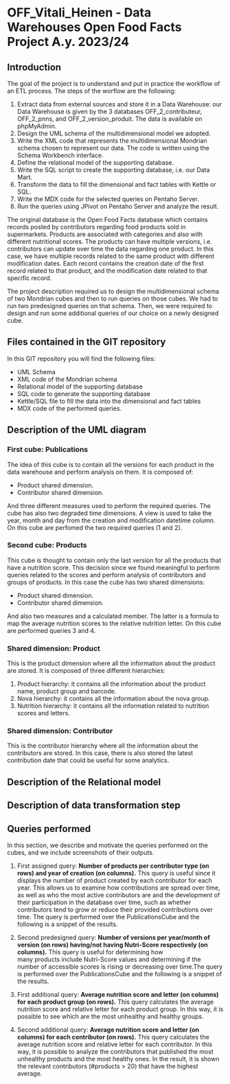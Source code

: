 # OFF_Vitali_Heinen - Data Warehouses Open Food Facts Project A.y. 2023/24

## Introduction
The goal of the project is to understand and put in practice the workflow of an ETL process.
The steps of the worflow are the following:
1. Extract data from external sources and store it in a Data Warehouse: our Data Warehouse is given by the 3 databases OFF_2_contributeur, OFF_2_pnns, and OFF_2_version_produit. The data is available on phpMyAdmin.
2. Design the UML schema of the multidimensional model we adopted.
3. Write the XML code that represents the multidimensional Mondrian schema chosen to represent our data. The code is written using the Schema Workbench interface.
4. Define the relational model of the supporting database.
5. Write the SQL script to create the supporting database, i.e. our Data Mart.
6. Transform the data to fill the dimensional and fact tables with Kettle or SQL.
7. Write the MDX code for the selected queries on Pentaho Server.
8. Run the queries using JPivot on Pentaho Server and analyze the result.

The original database is the Open Food Facts database which contains records posted by contributors regarding food products sold in supermarkets. Products are associated with categories and also with different nutritional scores. The products can have multiple versions, i.e. contributors can update over time the data regarding one product. In this case, we have multiple records related to the same product with different modification dates. Each record contains the creation date of the first record related to that product, and the modification date related to that specific record.

The project description required us to design the multidimensional schema of two Mondrian cubes and then to run queries on those cubes. We had to run two predesigned queries on that schema.
Then, we were required to design and run some additional queries of our choice on a newly designed cube.

## Files contained in the GIT repository
In this GIT repository you will find the following files:
- UML Schema
- XML code of the Mondrian schema
- Relational model of the supporting database
- SQL code to generate the supporting database
- Kettle/SQL file to fill the data into the dimensional and fact tables
- MDX code of the performed queries.

## Description of the UML diagram
### First cube: Publications 

The idea of this cube is to contain all the versions for each product in the data warehouse and perform analysis on them. It is composed of:
- Product shared dimension.
- Contributor shared dimension.
  
And three different measures used to perform the required queries.
The cube has also two degraded time dimensions. A view is used to take the year, month and day from the creation and modification datetime column.
On this cube are perfomed the two required queries (1 and 2).

### Second cube: Products 

This cube is thought to contain only the last version for all the products that have a nutrition score. This decision since we found meaningful to perform queries related to the scores and perform analysis of contributors and groups of products. In this case the cube has two shared dimensions:
- Product shared dimension.
- Contributor shared dimension.

And also two measures and a calculated member. The latter is a formula to map the average nutrition scores to the relative nutrition letter.
On this cube are performed queries 3 and 4.

### Shared dimension: Product 

This is the product dimension where all the information about the product are stored. It is composed of three different hierarchies:
1. Product hierarchy: it contains all the information about the product name, product group and barcode.
2. Nova hierarchy: it contains all the information about the nova group.
3. Nutrition hierarchy: it contains all the information related to nutrition scores and letters.

### Shared dimension: Contributor 

This is the contributor hierarchy where all the information about the contributors are stored. In this case, there is also stored the latest contribution date that could be useful for some analytics.

## Description of the Relational model

## Description of data transformation step

## Queries performed
In this section, we describe and motivate the queries performed on the cubes, and we include screenshots of their outputs.

1. First assigned query: **Number of products per contributor type (on rows) and year of creation (on columns).** This query is useful since it displays the number of product created by each contributor for each year. This allows us to examine how contributions are spread over time, as well as who the most active contributors are and the development of their participation in the database over time, such as whether contributors tend to grow or reduce their provided contributions over time. The query is performed over the PublicationsCube and the following is a snippet of the results.

2. Second predesigned query: **Number of versions per year/month of version (on rows) having/not having Nutri-Score respectively (on columns).** This query is useful for determining how many products include Nutri-Score values and determining if the number of accessible scores is rising or decreasing over time.The query is performed over the PublicationsCube and the following is a snippet of the results.

3. First additional query: **Average nutrition score and letter (on columns) for each product group (on rows).** This query calculates the average nutrition score and relative letter for each product group. In this way, it is possible to see which are the most unhealthy and healthy groups.

4. Second additional query:  **Average nutrition score and letter (on columns) for each contributor (on rows).** This query calculates the average nutrition score and relative letter for each contributor. In this way, it is possible to analyze the contributors that published the most unhealthy products and the most healthy ones. In the result, it is shown the relevant contributors (#products > 20) that have the highest average.

